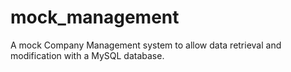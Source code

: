 # mock_management
A mock Company Management system to allow data retrieval and modification with a MySQL database.
